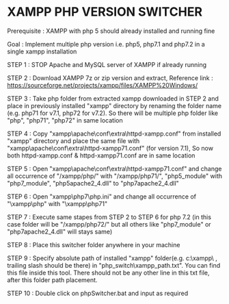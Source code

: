# XAMPP PHP VERSION SWITCHER

Prerequisite : XAMPP with php 5 should already installed and running fine

Goal : Implement multiple php version i.e. php5, php7.1 and php7.2 in a single xampp installation

STEP 1 : STOP Apache and MySQL server of XAMPP if already running

STEP 2 : Download XAMPP 7z or zip version and extract, Reference link :  https://sourceforge.net/projects/xampp/files/XAMPP%20Windows/

STEP 3 : Take php folder from extracted xampp downloaded in STEP 2 and place in previously installed "xampp" directory by renaming the folder name (e.g. php71 for v7.1, php72 for v7.2). So there will be multiple php folder like "php", "php71", "php72" in same location

STEP 4 : Copy "xampp\apache\conf\extra\httpd-xampp.conf" from installed "xampp" directory and place the same file with "xampp\apache\conf\extra\httpd-xampp71.conf" (for version 7.1), So now both httpd-xampp.conf & httpd-xampp71.conf are in same location

STEP 5 : Open "xampp\apache\conf\extra\httpd-xampp71.conf" and change all occurrence of "/xampp/php/" with "/xampp/php71/", "php5_module" with "php7_module", "php5apache2_4.dll" to "php7apache2_4.dll"

STEP 6 : Open "xampp\php7\php.ini" and change all occurrence of "\xampp\php\" with "\xampp\php71\"

STEP 7 : Execute same stapes from STEP 2 to STEP 6 for php 7.2 (in this case folder will be "/xampp/php72/" but all others like "php7_module" or "php7apache2_4.dll" will stays same)

STEP 8 : Place this switcher folder anywhere in your machine

STEP 9 : Specify absolute path of installed "xampp" folder(e.g. c:\xampp\ , trailing slash should be there) in "php_switch\xampp_path.txt". You can find this file inside this tool. There should not be any other line in this txt file, after this folder path placement.

STEP 10 : Double click on phpSwitcher.bat and input as required
